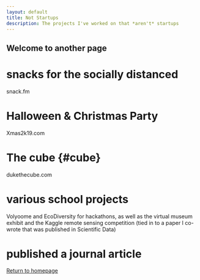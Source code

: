 ```yaml
---
layout: default
title: Not Startups
description: The projects I've worked on that *aren't* startups
---
```


## Welcome to another page

# snacks for the socially distanced
snack.fm

# Halloween & Christmas Party
Xmas2k19.com

# The cube {#cube}
dukethecube.com

# various school projects

Volyoome and EcoDiversity for hackathons, as well as the virtual museum exhibit and the Kaggle remote sensing competition (tied in to a paper I co-wrote that was published in Scientific Data)

# published a journal article

[Return to homepage](../)
